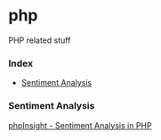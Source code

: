 # php
PHP related stuff

### Index
* [Sentiment Analysis](#sentiment-analysis)

### Sentiment Analysis
[phpInsight - Sentiment Analysis in PHP](https://github.com/JWHennessey/phpInsight)
